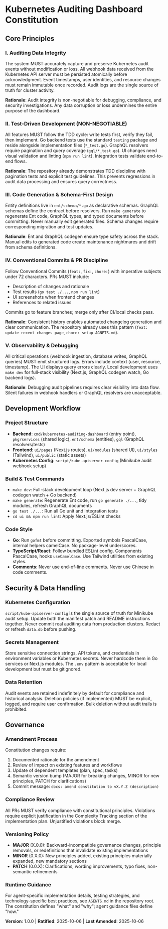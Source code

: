 <!--
Sync Impact Report:
- Version change: [INITIAL] → 1.0.0
- Constitution creation: First version based on project description and existing AGENTS.md
- Modified principles: N/A (initial creation)
- Added sections:
  * Core Principles (5 principles)
  * Development Workflow
  * Security & Data Handling
  * Governance
- Templates requiring updates:
  ✅ constitution.md (this file)
  ⚠ plan-template.md (needs Constitution Check section examples updated)
  ⚠ spec-template.md (alignment verified, no changes needed)
  ⚠ tasks-template.md (alignment verified, no changes needed)
- Follow-up TODOs: None
-->

# Kubernetes Auditing Dashboard Constitution

## Core Principles

### I. Auditing Data Integrity

The system MUST accurately capture and preserve Kubernetes audit events without modification or loss. All webhook data received from the Kubernetes API server must be persisted atomically before acknowledgment. Event timestamps, user identities, and resource changes must remain immutable once recorded. Audit logs are the single source of truth for cluster activity.

**Rationale**: Audit integrity is non-negotiable for debugging, compliance, and security investigations. Any data corruption or loss undermines the entire purpose of the dashboard.

### II. Test-Driven Development (NON-NEGOTIABLE)

All features MUST follow the TDD cycle: write tests first, verify they fail, then implement. Go backend tests use the standard `testing` package and reside alongside implementation files (`*_test.go`). GraphQL resolvers require pagination and query coverage (`gql/*_test.go`). UI changes need visual validation and linting (`npm run lint`). Integration tests validate end-to-end flows.

**Rationale**: The repository already demonstrates TDD discipline with pagination tests and explicit test guidelines. This prevents regressions in audit data processing and ensures query correctness.

### III. Code Generation & Schema-First Design

Entity definitions live in `ent/schema/*.go` as declarative schemas. GraphQL schemas define the contract before resolvers. Run `make generate` to regenerate Ent code, GraphQL types, and typed documents before committing. Never manually edit generated files. Schema changes require corresponding migration and test updates.

**Rationale**: Ent and GraphQL codegen ensure type safety across the stack. Manual edits to generated code create maintenance nightmares and drift from schema definitions.

### IV. Conventional Commits & PR Discipline

Follow Conventional Commits (`feat:`, `fix:`, `chore:`) with imperative subjects under 72 characters. PRs MUST include:

- Description of changes and rationale
- Test results (`go test ./...`, `npm run lint`)
- UI screenshots when frontend changes
- References to related issues

Commits go to feature branches; merge only after CI/local checks pass.

**Rationale**: Consistent history enables automated changelog generation and clear communication. The repository already uses this pattern (`feat: update recent changes page`, `chore: setup AGNETS.md`).

### V. Observability & Debugging

All critical operations (webhook ingestion, database writes, GraphQL queries) MUST emit structured logs. Errors include context (user, resource, timestamp). The UI displays query errors clearly. Local development uses `make dev` for full-stack visibility (Next.js, GraphQL codegen watch, Go backend logs).

**Rationale**: Debugging audit pipelines requires clear visibility into data flow. Silent failures in webhook handlers or GraphQL resolvers are unacceptable.

## Development Workflow

### Project Structure

- **Backend**: `cmd/kubernetes-auditing-dashboard` (entry point), `pkg/services` (shared logic), `ent/schema` (entities), `gql` (GraphQL resolvers/tests)
- **Frontend**: `ui/pages` (Next.js routes), `ui/modules` (shared UI), `ui/styles` (Tailwind), `ui/public` (static assets)
- **Kubernetes Config**: `script/kube-apiserver-config` (Minikube audit webhook setup)

### Build & Test Commands

- `make dev`: Full-stack development loop (Next.js dev server + GraphQL codegen watch + Go backend)
- `make generate`: Regenerate Ent code, run `go generate ./...`, tidy modules, refresh GraphQL documents
- `go test ./...`: Run all Go unit and integration tests
- `cd ui && npm run lint`: Apply Next.js/ESLint checks

### Code Style

- **Go**: Run `gofmt` before committing. Exported symbols PascalCase, internal helpers camelCase. No package-level underscores.
- **TypeScript/React**: Follow bundled ESLint config. Components PascalCase, hooks `useCamelCase`. Use Tailwind utilities from existing styles.
- **Comments**: Never use end-of-line comments. Never use Chinese in code comments.

## Security & Data Handling

### Kubernetes Configuration

`script/kube-apiserver-config` is the single source of truth for Minikube audit setup. Update both the manifest patch and README instructions together. Never commit real auditing data from production clusters. Redact or refresh `data.db` before pushing.

### Secrets Management

Store sensitive connection strings, API tokens, and credentials in environment variables or Kubernetes secrets. Never hardcode them in Go services or Next.js modules. The `.env` pattern is acceptable for local development but must be gitignored.

### Data Retention

Audit events are retained indefinitely by default for compliance and historical analysis. Deletion policies (if implemented) MUST be explicit, logged, and require user confirmation. Bulk deletion without audit trails is prohibited.

## Governance

### Amendment Process

Constitution changes require:

1. Documented rationale for the amendment
2. Review of impact on existing features and workflows
3. Update of dependent templates (plan, spec, tasks)
4. Semantic version bump (MAJOR for breaking changes, MINOR for new principles, PATCH for clarifications)
5. Commit message: `docs: amend constitution to vX.Y.Z (description)`

### Compliance Review

All PRs MUST verify compliance with constitutional principles. Violations require explicit justification in the Complexity Tracking section of the implementation plan. Unjustified violations block merge.

### Versioning Policy

- **MAJOR** (X.0.0): Backward-incompatible governance changes, principle removals, or redefinitions that invalidate existing implementations
- **MINOR** (0.X.0): New principles added, existing principles materially expanded, new mandatory sections
- **PATCH** (0.0.X): Clarifications, wording improvements, typo fixes, non-semantic refinements

### Runtime Guidance

For agent-specific implementation details, testing strategies, and technology-specific best practices, see `AGENTS.md` in the repository root. The constitution defines "what" and "why"; agent guidance files define "how."

**Version**: 1.0.0 | **Ratified**: 2025-10-06 | **Last Amended**: 2025-10-06
